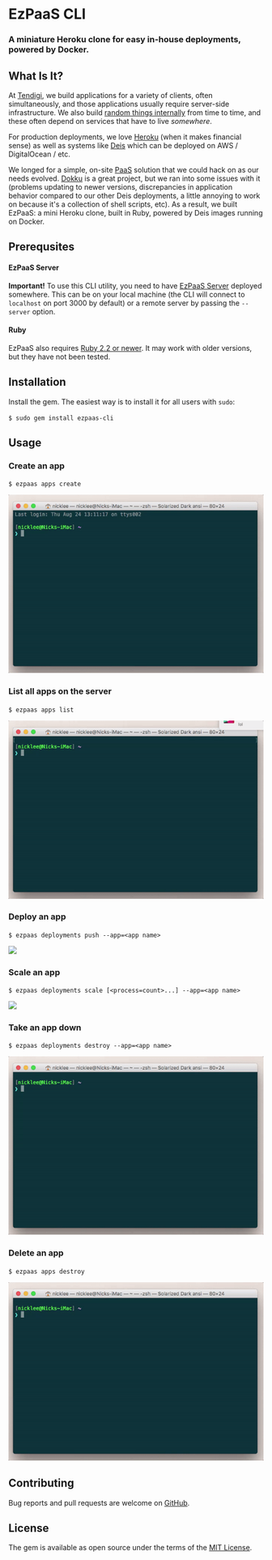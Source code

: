 # EzPaaS CLI
### A miniature Heroku clone for easy in-house deployments, powered by Docker.

## What Is It?

At [Tendigi](http://www.tendigi.com), we build applications for a variety of clients, often simultaneously, and those applications usually require  server-side infrastructure. We also build [random things internally](https://blog.tendigi.com/people-who-are-really-serious-about-software-should-make-their-own-hardware-6983007e7427) from time to time, and these often depend on services that have to live *somewhere*.

For production deployments, we love [Heroku](https://heroku.com) (when it makes financial sense) as well as systems like [Deis](https://deis.com/) which can be deployed on AWS / DigitalOcean / etc.

We longed for a simple, on-site [PaaS](https://en.wikipedia.org/wiki/Platform_as_a_service) solution that we could hack on as our needs evolved. [Dokku](https://github.com/dokku/dokku) is a great project, but we ran into some issues with it (problems updating to newer versions, discrepancies in application behavior compared to our other Deis deployments, a little annoying to work on because it's a collection of shell scripts, etc). As a result, we built EzPaaS: a mini Heroku clone, built in Ruby, powered by Deis images running on Docker.

## Prerequsites

#### EzPaaS Server

**Important!** To use this CLI utility, you need to have [EzPaaS Server](https://github.com/TENDIGI/ezpaas-server) deployed somewhere. This can be on your local machine (the CLI will connect to `localhost` on port 3000 by default) or a remote server by passing the `--server` option.

#### Ruby

EzPaaS also requires [Ruby 2.2 or newer](https://www.ruby-lang.org/en/downloads/). It may work with older versions, but they have not been tested.

## Installation

Install the gem. The easiest way is to install it for all users with `sudo`:

`$ sudo gem install ezpaas-cli`

## Usage

### Create an app

`$ ezpaas apps create`

![](./assets/create-app.gif)

### List all apps on the server

`$ ezpaas apps list`

![](./assets/list-apps.gif)

### Deploy an app

`$ ezpaas deployments push --app=<app name>`

![](./assets/deploy-app.gif)

### Scale an app

`$ ezpaas deployments scale [<process=count>...] --app=<app name>`

![](./assets/scale-app.gif)

### Take an app down

`$ ezpaas deployments destroy --app=<app name>`

![](./assets/take-app-down.gif)

### Delete an app

`$ ezpaas apps destroy`

![](./assets/destroy-app.gif)


## Contributing

Bug reports and pull requests are welcome on [GitHub]().

## License

The gem is available as open source under the terms of the [MIT License](http://opensource.org/licenses/MIT).
